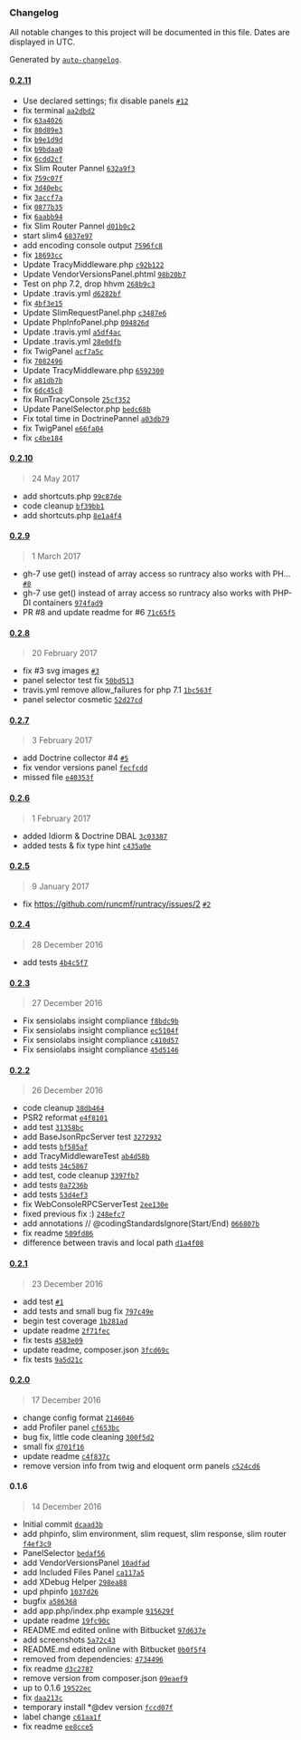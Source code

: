 ### Changelog

All notable changes to this project will be documented in this file. Dates are displayed in UTC.

Generated by [`auto-changelog`](https://github.com/CookPete/auto-changelog).

#### [0.2.11](https://github.com/darkalchemy/runtracy/compare/0.2.10...0.2.11)

- Use declared settings; fix disable panels [`#12`](https://github.com/runcmf/runtracy/issues/12)
- fix terminal [`aa2dbd2`](https://github.com/darkalchemy/runtracy/commit/aa2dbd2b9c49dc045de0c730f3764ec612a2b70a)
- fix [`63a4026`](https://github.com/darkalchemy/runtracy/commit/63a40262fbc9bec0197a17277bc221bcc4a0a135)
- fix [`80d89e3`](https://github.com/darkalchemy/runtracy/commit/80d89e3095e005aac3fa82932d5e7620dd4282ba)
- fix [`b9e1d9d`](https://github.com/darkalchemy/runtracy/commit/b9e1d9d5964ad9259a8bd8c36ccdcb1f4dd5b0f3)
- fix [`b9bdaa0`](https://github.com/darkalchemy/runtracy/commit/b9bdaa088d28a28a24cbb7e66a62adbb9dbeff1c)
- fix [`6cdd2cf`](https://github.com/darkalchemy/runtracy/commit/6cdd2cfe0039cd296fbddea23cc0793c79a11287)
- fix Slim Router Pannel [`632a9f3`](https://github.com/darkalchemy/runtracy/commit/632a9f3c402528c431db7574957469634fb87025)
- fix [`759c07f`](https://github.com/darkalchemy/runtracy/commit/759c07fd206592ecfcb329aef517ea014053d230)
- fix [`3d40ebc`](https://github.com/darkalchemy/runtracy/commit/3d40ebcc6ce735a5fdb18f0a1232f50db2456ae5)
- fix [`3accf7a`](https://github.com/darkalchemy/runtracy/commit/3accf7ac9f069fa33ab63c2ae50a24b44736ee9d)
- fix [`0877b35`](https://github.com/darkalchemy/runtracy/commit/0877b358032357a93c842a8995237004915dc304)
- fix [`6aabb94`](https://github.com/darkalchemy/runtracy/commit/6aabb947b81f5a621fca78ffb09e3cf567da7979)
- fix Slim Router Pannel [`d01b0c2`](https://github.com/darkalchemy/runtracy/commit/d01b0c2924efdd53f8d4a8fc5d859be8c331cde7)
- start slim4 [`6837e97`](https://github.com/darkalchemy/runtracy/commit/6837e9783396d44fadbab3dda1df05b005b7632f)
- add encoding console output [`7596fc8`](https://github.com/darkalchemy/runtracy/commit/7596fc86f2190b8c8f8ab0ad2aab4481403cd07d)
- fix [`18693cc`](https://github.com/darkalchemy/runtracy/commit/18693cc3842939f66f7dc84acff17e88e57b2859)
- Update TracyMiddleware.php [`c92b122`](https://github.com/darkalchemy/runtracy/commit/c92b1225102dd296d3c8db016dbeb3859a755369)
- Update VendorVersionsPanel.phtml [`98b20b7`](https://github.com/darkalchemy/runtracy/commit/98b20b7a6647caf540ab136a3fa0eac45dc1288a)
- Test on php 7.2, drop hhvm [`268b9c3`](https://github.com/darkalchemy/runtracy/commit/268b9c3d984882c7ae2f00110a6a59170886b0cf)
- Update .travis.yml [`d6282bf`](https://github.com/darkalchemy/runtracy/commit/d6282bf009df81ded8767104fd4295cf5eb1c66d)
- fix [`4bf3e15`](https://github.com/darkalchemy/runtracy/commit/4bf3e15202739b101bf38e922765276a219f0edf)
- Update SlimRequestPanel.php [`c3487e6`](https://github.com/darkalchemy/runtracy/commit/c3487e6c0c976e2bd3c44f66362d20dd22cbde6d)
- Update PhpInfoPanel.php [`094826d`](https://github.com/darkalchemy/runtracy/commit/094826dcdec6fd7bf320456299e0699926bae1d4)
- Update .travis.yml [`a5df4ac`](https://github.com/darkalchemy/runtracy/commit/a5df4acbfca8ba29f11151bd784dbaed2c344e47)
- Update .travis.yml [`28e0dfb`](https://github.com/darkalchemy/runtracy/commit/28e0dfb2173da02b2aee50447df84408fef96399)
- fix TwigPanel [`acf7a5c`](https://github.com/darkalchemy/runtracy/commit/acf7a5c2313f0219f9e334a96b0a3864375ce776)
- fix [`7082496`](https://github.com/darkalchemy/runtracy/commit/7082496467e7029e5f1af35c7691850ee9c83e76)
- Update TracyMiddleware.php [`6592300`](https://github.com/darkalchemy/runtracy/commit/65923006cb9704d1221b932c28c928884a88ef0c)
- fix [`a81db7b`](https://github.com/darkalchemy/runtracy/commit/a81db7b3edbf8c9009e5db84f978d81b30b3dce8)
- fix [`6dc45c8`](https://github.com/darkalchemy/runtracy/commit/6dc45c82c10605779812e87d0e61ea465512d684)
- fix RunTracyConsole [`25cf352`](https://github.com/darkalchemy/runtracy/commit/25cf352cb4875865ce684956cae932a3e28b4ca5)
- Update PanelSelector.php [`bedc68b`](https://github.com/darkalchemy/runtracy/commit/bedc68b3536ee33ee6306b3e0407dd90c4396f21)
- Fix total time in DoctrinePannel [`a03db79`](https://github.com/darkalchemy/runtracy/commit/a03db79f5cc25872183ae7818fb5242b3b6e98ab)
- fix TwigPanel [`e66fa04`](https://github.com/darkalchemy/runtracy/commit/e66fa043cdaf2bc5b282365f8d48efee85802f8c)
- fix [`c4be184`](https://github.com/darkalchemy/runtracy/commit/c4be18440f8cf65341548fe014d825d1ab2a633d)

#### [0.2.10](https://github.com/darkalchemy/runtracy/compare/0.2.9...0.2.10)

> 24 May 2017

- add shortcuts.php [`99c87de`](https://github.com/darkalchemy/runtracy/commit/99c87de1f0de9bab6ae60efcb37d885ce02e2c29)
- code cleanup [`bf39bb1`](https://github.com/darkalchemy/runtracy/commit/bf39bb1f9dcadfaa4c29873326ede6a3bfe71a99)
- add shortcuts.php [`8e1a4f4`](https://github.com/darkalchemy/runtracy/commit/8e1a4f48c1eae5b011a80a7a6348c35bfed09c0b)

#### [0.2.9](https://github.com/darkalchemy/runtracy/compare/0.2.8...0.2.9)

> 1 March 2017

- gh-7 use get() instead of array access so runtracy also works with PH… [`#8`](https://github.com/darkalchemy/runtracy/pull/8)
- gh-7 use get() instead of array access so runtracy also works with PHP-DI containers [`974fad9`](https://github.com/darkalchemy/runtracy/commit/974fad9ca31db02e2e45cf3f61ccbd95555b9a6b)
- PR #8 and update readme for #6 [`71c65f5`](https://github.com/darkalchemy/runtracy/commit/71c65f5792d76a8cd505b322fc6af1eb170639a8)

#### [0.2.8](https://github.com/darkalchemy/runtracy/compare/0.2.7...0.2.8)

> 20 February 2017

- fix #3 svg images [`#3`](https://github.com/darkalchemy/runtracy/issues/3)
- panel selector test fix [`50bd513`](https://github.com/darkalchemy/runtracy/commit/50bd5130528bb48357c3685f95f9e4acaa8a42dc)
- travis.yml remove allow_failures for php 7.1 [`1bc563f`](https://github.com/darkalchemy/runtracy/commit/1bc563f42093f4cfb1480ba29d55b7b01ba0c5df)
- panel selector cosmetic [`52d27cd`](https://github.com/darkalchemy/runtracy/commit/52d27cde70977ad5f2544e2076d8eebab371308b)

#### [0.2.7](https://github.com/darkalchemy/runtracy/compare/0.2.6...0.2.7)

> 3 February 2017

- add Doctrine collector #4 [`#5`](https://github.com/darkalchemy/runtracy/issues/5)
- fix vendor versions panel [`fecfcdd`](https://github.com/darkalchemy/runtracy/commit/fecfcddf33ef9ee577f2490cc723de807db9734c)
- missed file [`e40353f`](https://github.com/darkalchemy/runtracy/commit/e40353fa676fca041c5fd33b55bc2a1050c0c9d8)

#### [0.2.6](https://github.com/darkalchemy/runtracy/compare/0.2.5...0.2.6)

> 1 February 2017

- added Idiorm & Doctrine DBAL [`3c03387`](https://github.com/darkalchemy/runtracy/commit/3c033870f2659db9ac9831d939798495b6963696)
- added tests & fix type hint [`c435a0e`](https://github.com/darkalchemy/runtracy/commit/c435a0eda80ba65201d6dbf9e2bd81f001053e45)

#### [0.2.5](https://github.com/darkalchemy/runtracy/compare/0.2.4...0.2.5)

> 9 January 2017

- fix https://github.com/runcmf/runtracy/issues/2 [`#2`](https://github.com/runcmf/runtracy/issues/2)

#### [0.2.4](https://github.com/darkalchemy/runtracy/compare/0.2.3...0.2.4)

> 28 December 2016

- add tests [`4b4c5f7`](https://github.com/darkalchemy/runtracy/commit/4b4c5f78dcbe990b997e6e351b451b057f199e48)

#### [0.2.3](https://github.com/darkalchemy/runtracy/compare/0.2.2...0.2.3)

> 27 December 2016

- Fix sensiolabs insight compliance [`f8bdc9b`](https://github.com/darkalchemy/runtracy/commit/f8bdc9be4f0d8a063a9c206d56cb800752053990)
- Fix sensiolabs insight compliance [`ec5104f`](https://github.com/darkalchemy/runtracy/commit/ec5104fe706e64f51172d110b24f03180834c630)
- Fix sensiolabs insight compliance [`c410d57`](https://github.com/darkalchemy/runtracy/commit/c410d5719de5c02f69fca801d863b4bd9a823c5c)
- Fix sensiolabs insight compliance [`45d5146`](https://github.com/darkalchemy/runtracy/commit/45d51462306abdb6d7d7bb6c62e9a5f04586ca2a)

#### [0.2.2](https://github.com/darkalchemy/runtracy/compare/0.2.1...0.2.2)

> 26 December 2016

- code cleanup [`38db464`](https://github.com/darkalchemy/runtracy/commit/38db4647b20127c929e0c99a1ec16d258603c6b1)
- PSR2 reformat [`e4f8101`](https://github.com/darkalchemy/runtracy/commit/e4f810108503381187366a354a3824479f93ff5d)
- add test [`31358bc`](https://github.com/darkalchemy/runtracy/commit/31358bca7ce91607dce33955b3bdcc6bcbde641a)
- add BaseJsonRpcServer test [`3272932`](https://github.com/darkalchemy/runtracy/commit/3272932d094fab56a9834657099b70cbe7703905)
- add tests [`bf585af`](https://github.com/darkalchemy/runtracy/commit/bf585afb0bdb3694b5b37e40512d4de7e54167cf)
- add TracyMiddlewareTest [`ab4d58b`](https://github.com/darkalchemy/runtracy/commit/ab4d58b6b21cde322fde549114a6a94a28e064e1)
- add tests [`34c5867`](https://github.com/darkalchemy/runtracy/commit/34c5867b93e51d35537e877a421e87ac10ae58a5)
- add test, code cleanup [`3397fb7`](https://github.com/darkalchemy/runtracy/commit/3397fb733bec29139ab1537d74483209e4faa20d)
- add tests [`0a7236b`](https://github.com/darkalchemy/runtracy/commit/0a7236b7a04b27bc26e9eb34a176bbd6e93bc0e4)
- add tests [`53d4ef3`](https://github.com/darkalchemy/runtracy/commit/53d4ef393e9aa1b9118caf19c0c26d6ad7635c76)
- fix WebConsoleRPCServerTest [`2ee130e`](https://github.com/darkalchemy/runtracy/commit/2ee130e3d26ef13eac1fd28a73cf78c41677eab3)
- fixed previous fix :) [`248efc7`](https://github.com/darkalchemy/runtracy/commit/248efc7e1e5bbe9964ae4742c2c6c8d79d1338ba)
- add annotations // @codingStandardsIgnore(Start/End) [`066807b`](https://github.com/darkalchemy/runtracy/commit/066807b67923173ccf5586823c6f3b3c55ae5a42)
- fix readme [`509fd86`](https://github.com/darkalchemy/runtracy/commit/509fd866399a0b6e10efeb8f93153c4c1236cda0)
- difference between travis and local path [`d1a4f08`](https://github.com/darkalchemy/runtracy/commit/d1a4f08cbf04e7d6a7dab180e3cfefce9d1a112b)

#### [0.2.1](https://github.com/darkalchemy/runtracy/compare/0.2.0...0.2.1)

> 23 December 2016

- add test [`#1`](https://github.com/darkalchemy/runtracy/pull/1)
- add tests and small bug fix [`797c49e`](https://github.com/darkalchemy/runtracy/commit/797c49e76ca8398781dc9ea4b755569846693322)
- begin test coverage [`1b281ad`](https://github.com/darkalchemy/runtracy/commit/1b281adea59c40d07966e2f968ddd78e6315eaae)
- update readme [`2f71fec`](https://github.com/darkalchemy/runtracy/commit/2f71fecec89c408af2969f2577510bb7fb4acf28)
- fix tests [`4583e09`](https://github.com/darkalchemy/runtracy/commit/4583e09d28979bfbea916511047305a93188a9a3)
- update readme, composer.json [`3fcd69c`](https://github.com/darkalchemy/runtracy/commit/3fcd69c221255f19b7e4bffca8e9e663cb31a190)
- fix tests [`9a5d21c`](https://github.com/darkalchemy/runtracy/commit/9a5d21cd25ce56d59d29545cf05fd505713a05ad)

#### [0.2.0](https://github.com/darkalchemy/runtracy/compare/0.1.6...0.2.0)

> 17 December 2016

- change config format [`2146046`](https://github.com/darkalchemy/runtracy/commit/214604652450fa89ccd3387a878d80ff8dad394b)
- add Profiler panel [`cf653bc`](https://github.com/darkalchemy/runtracy/commit/cf653bc509c9198bc1e5aa31320310dbb3cde989)
- bug fix, little code cleaning [`300f5d2`](https://github.com/darkalchemy/runtracy/commit/300f5d2a61573e7998a0babcde3108822368dda2)
- small fix [`d701f16`](https://github.com/darkalchemy/runtracy/commit/d701f16fa379b3f63742ff8bf34bb7920845f8b7)
- update readme [`c4f837c`](https://github.com/darkalchemy/runtracy/commit/c4f837c7db475a6a9d5984f2e1de8f3a9c45b59b)
- remove version info from twig and eloquent orm panels [`c524cd6`](https://github.com/darkalchemy/runtracy/commit/c524cd62c9530d45c890fe91040e0f04e7662b3c)

#### 0.1.6

> 14 December 2016

- Initial commit [`dcaad3b`](https://github.com/darkalchemy/runtracy/commit/dcaad3bfed5105fe4e92dfd72212c63556f01a99)
- add phpinfo, slim environment, slim request, slim response, slim router [`f4ef3c9`](https://github.com/darkalchemy/runtracy/commit/f4ef3c93861d06b78f7cb84f823c12230417ce4d)
- PanelSelector [`bedaf56`](https://github.com/darkalchemy/runtracy/commit/bedaf568e265010f08be13121c2cd7f96a2c31eb)
- add VendorVersionsPanel [`10adfad`](https://github.com/darkalchemy/runtracy/commit/10adfad44ad9af173f0191878dad5fa9e0c1a465)
- add Included Files Panel [`ca117a5`](https://github.com/darkalchemy/runtracy/commit/ca117a5ab2daf79f1af5631e51e2a60d9ed7684e)
- add XDebug Helper [`298ea88`](https://github.com/darkalchemy/runtracy/commit/298ea887faaf122d5e7c538e6ac67ff701302845)
- upd phpinfo [`1037d26`](https://github.com/darkalchemy/runtracy/commit/1037d2673d959cd7889a09cef9e305bc068fc7f8)
- bugfix [`a586368`](https://github.com/darkalchemy/runtracy/commit/a586368c1317a6b4542fc44111361edc87753a71)
- add app.php/index.php example [`915629f`](https://github.com/darkalchemy/runtracy/commit/915629fb46af84c37e70f87d1de620b3128250ca)
- update readme [`19fc90c`](https://github.com/darkalchemy/runtracy/commit/19fc90cdc62348a864d194e66c42426b064ea1e6)
- README.md edited online with Bitbucket [`97d637e`](https://github.com/darkalchemy/runtracy/commit/97d637e04226d9db0bd4534b7c620b50f156d199)
- add screenshots [`5a72c43`](https://github.com/darkalchemy/runtracy/commit/5a72c43f0a1fc557a07875919351e4c17a2cb5b0)
- README.md edited online with Bitbucket [`0b0f5f4`](https://github.com/darkalchemy/runtracy/commit/0b0f5f42d145a72b8f929763b593efb87a69c3f0)
- removed from dependencies: [`4734496`](https://github.com/darkalchemy/runtracy/commit/4734496c70c275f0f38c6d298b519382d0d86bcf)
- fix readme [`d3c2787`](https://github.com/darkalchemy/runtracy/commit/d3c2787cbfdc4d4383761d5f0ae1afc86c2e6192)
- remove version from composer.json [`09eaef9`](https://github.com/darkalchemy/runtracy/commit/09eaef9eed29d6dbcc2b4404d2f943989e3eb296)
- up to 0.1.6 [`19522ec`](https://github.com/darkalchemy/runtracy/commit/19522ec522102e9520c13f7ba1e3aa70667cfc3c)
- fix [`daa213c`](https://github.com/darkalchemy/runtracy/commit/daa213cb71fa381d8e3f262f0c891f54bf21c7b4)
- temporary install *@dev version [`fccd07f`](https://github.com/darkalchemy/runtracy/commit/fccd07fe1f36b23a2db39213350132ed39e57937)
- label change [`c61aa1f`](https://github.com/darkalchemy/runtracy/commit/c61aa1f80531f4c012b012faf7ae900fad0753dd)
- fix readme [`ee8cce5`](https://github.com/darkalchemy/runtracy/commit/ee8cce5c5f46e4bed69c4585fbd48b33441b9a76)
